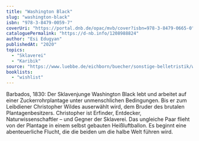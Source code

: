 ```yaml
---
title: "Washington Black"
slug: "washington-black"
isbn: "978-3-8479-0059-7"
coverUri: "https://portal.dnb.de/opac/mvb/cover?isbn=978-3-8479-0665-0"
cataloguePermalink: "https://d-nb.info/1208988824"
author: "Esi Edugyan"
publishedAt: "2020"
topics:
  - "Sklaverei"
  - "Karibik"
source: "https://www.luebbe.de/eichborn/buecher/sonstige-belletristik/washington-black/id_7503749"
booklists: 
  - "wishlist"
---
```

Barbados, 1830: Der Sklavenjunge Washington Black lebt und arbeitet auf einer 
Zuckerrohrplantage unter unmenschlichen Bedingungen. Bis er zum Leibdiener 
Christopher Wildes auserwählt wird, dem Bruder des brutalen Plantagenbesitzers. 
Christopher ist Erfinder, Entdecker, Naturwissenschaftler – und Gegner der 
Sklaverei. Das ungleiche Paar flieht von der Plantage in einem selbst gebauten 
Heißluftballon. Es beginnt eine abenteuerliche Flucht, die die beiden um die 
halbe Welt führen wird.